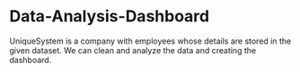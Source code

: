 # Data-Analysis-Dashboard
UniqueSystem  is a company with employees whose details are stored in the given dataset. We can clean and analyze the data and creating the dashboard.
